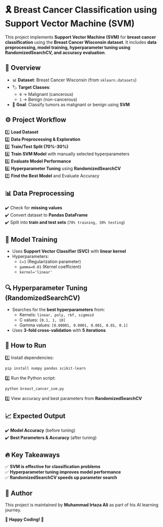 # 🎗️ Breast Cancer Classification using Support Vector Machine (SVM)  

This project implements **Support Vector Machine (SVM)** for **breast cancer classification** using the **Breast Cancer Wisconsin dataset**. It includes **data preprocessing, model training, hyperparameter tuning using RandomizedSearchCV, and accuracy evaluation**.  

## 📌 Overview  
- 📊 **Dataset**: Breast Cancer Wisconsin (from `sklearn.datasets`)  
- 🏷️ **Target Classes**:  
  - `0` → Malignant (cancerous)  
  - `1` → Benign (non-cancerous)  
- 🔎 **Goal**: Classify tumors as malignant or benign using **SVM**  

## ⚙️ Project Workflow  
1️⃣ **Load Dataset**  
2️⃣ **Data Preprocessing & Exploration**  
3️⃣ **Train/Test Split (70%-30%)**  
4️⃣ **Train SVM Model** with manually selected hyperparameters  
5️⃣ **Evaluate Model Performance**  
6️⃣ **Hyperparameter Tuning** using **RandomizedSearchCV**  
7️⃣ **Find the Best Model** and Evaluate Accuracy  

## 📊 Data Preprocessing  
✔️ Check for **missing values**  
✔️ Convert dataset to **Pandas DataFrame**  
✔️ Split into **train and test sets** (`70% training, 30% testing`)  

## 🤖 Model Training  
- Uses **Support Vector Classifier (SVC)** with **linear kernel**  
- Hyperparameters:  
  - `C=1` (Regularization parameter)  
  - `gamma=0.01` (Kernel coefficient)  
  - `kernel='linear'`  

## 🔍 Hyperparameter Tuning (RandomizedSearchCV)  
- Searches for the **best hyperparameters** from:  
  - Kernels: `linear, poly, rbf, sigmoid`  
  - C values: `[0.1, 1, 10]`  
  - Gamma values: `[0.00001, 0.0001, 0.001, 0.01, 0.1]`  
- Uses **3-fold cross-validation** with **5 iterations**  

## 🚀 How to Run  
1️⃣ Install dependencies:  
   ```bash
   pip install numpy pandas scikit-learn
   ```
2️⃣ Run the Python script:  
   ```bash
   python breast_cancer_svm.py
   ```
3️⃣ View accuracy and best parameters from **RandomizedSearchCV**  

## 📈 Expected Output  
✔️ **Model Accuracy** (before tuning)  
✔️ **Best Parameters & Accuracy** (after tuning)  

## 🔥 Key Takeaways  
✅ **SVM is effective for classification problems**  
✅ **Hyperparameter tuning improves model performance**  
✅ **RandomizedSearchCV speeds up parameter search**  

## 👤 Author  
This project is maintained by **Muhammad Irtaza Ali** as part of his AI learning journey.  

📌 **Happy Coding! 🚀**  
